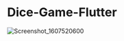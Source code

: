 # Dice-Game-Flutter



![Screenshot_1607520600](https://user-images.githubusercontent.com/41040479/101636078-9fed8100-3a4c-11eb-8b9a-c9d706b7d77f.png)
